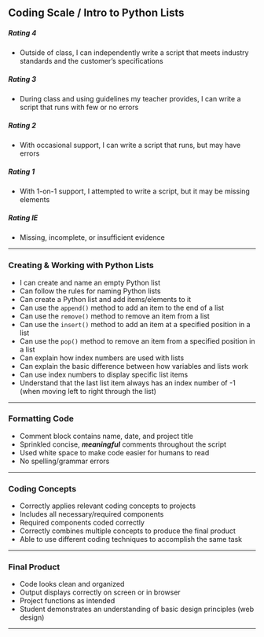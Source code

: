 ## Coding Scale / Intro to Python Lists

##### Rating 4
- Outside of class, I can independently write a script that meets industry standards and the customer’s specifications

##### Rating 3
- During class and using guidelines my teacher provides, I can write a script that runs with few or no errors

##### Rating 2
- With occasional support, I can write a script that runs, but may have errors

##### Rating 1
- With 1-on-1 support, I attempted to write a script, but it may be missing elements

##### Rating IE
- Missing, incomplete, or insufficient evidence

---

### Creating & Working with Python Lists
- I can create and name an empty Python list
- Can follow the rules for naming Python lists
- Can create a Python list and add items/elements to it
- Can use the `append()` method to add an item to the end of a list
- Can use the `remove()` method to remove an item from a list
- Can use the `insert()` method to add an item at a specified position in a list
- Can use the `pop()` method to remove an item from a specified position in a list
- Can explain how index numbers are used with lists
- Can explain the basic difference between how variables and lists work
- Can use index numbers to display specific list items
- Understand that the last list item always has an index number of -1 (when moving left to right through the list)
---

### Formatting Code
- Comment block contains name, date, and project title
- Sprinkled concise, ***meaningful*** comments throughout the script
- Used white space to make code easier for humans to read
- No spelling/grammar errors
---

### Coding Concepts
- Correctly applies relevant coding concepts to projects
- Includes all necessary/required components
- Required components coded correctly
- Correctly combines multiple concepts to produce the final product
- Able to use different coding techniques to accomplish the same task
---

### Final Product
- Code looks clean and organized
- Output displays correctly on screen or in browser
- Project functions as intended
- Student demonstrates an understanding of basic design principles (web design)
---
